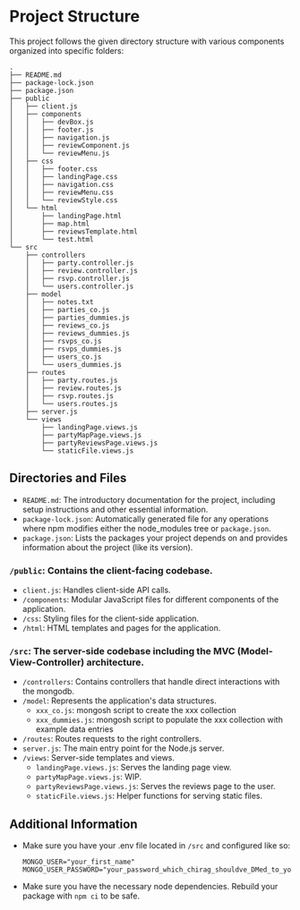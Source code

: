 # Project Structure

This project follows the given directory structure with various components organized into specific folders:
```
.
├── README.md
├── package-lock.json
├── package.json
├── public
│   ├── client.js
│   ├── components
│   │   ├── devBox.js
│   │   ├── footer.js
│   │   ├── navigation.js
│   │   ├── reviewComponent.js
│   │   └── reviewMenu.js
│   ├── css
│   │   ├── footer.css
│   │   ├── landingPage.css
│   │   ├── navigation.css
│   │   ├── reviewMenu.css
│   │   └── reviewStyle.css
│   └── html
│       ├── landingPage.html
│       ├── map.html
│       ├── reviewsTemplate.html
│       └── test.html
└── src
    ├── controllers
    │   ├── party.controller.js
    │   ├── review.controller.js
    │   ├── rsvp.controller.js
    │   └── users.controller.js
    ├── model
    │   ├── notes.txt
    │   ├── parties_co.js
    │   ├── parties_dummies.js
    │   ├── reviews_co.js
    │   ├── reviews_dummies.js
    │   ├── rsvps_co.js
    │   ├── rsvps_dummies.js
    │   ├── users_co.js
    │   └── users_dummies.js
    ├── routes
    │   ├── party.routes.js
    │   ├── review.routes.js
    │   ├── rsvp.routes.js
    │   └── users.routes.js
    ├── server.js
    └── views
        ├── landingPage.views.js
        ├── partyMapPage.views.js
        ├── partyReviewsPage.views.js
        └── staticFile.views.js
```

## Directories and Files

- `README.md`: The introductory documentation for the project, including setup instructions and other essential information.
- `package-lock.json`: Automatically generated file for any operations where npm modifies either the node_modules tree or `package.json`.
- `package.json`: Lists the packages your project depends on and provides information about the project (like its version).

### `/public`: Contains the client-facing codebase.

- `client.js`: Handles client-side API calls.
- `/components`: Modular JavaScript files for different components of the application.
- `/css`: Styling files for the client-side application.
- `/html`: HTML templates and pages for the application.

### `/src`: The server-side codebase including the MVC (Model-View-Controller) architecture.

- `/controllers`: Contains controllers that handle direct interactions with the mongodb.
- `/model`: Represents the application's data structures.
  - `xxx_co.js`: mongosh script to create the xxx collection
  - `xxx_dummies.js`: mongosh script to populate the xxx collection with example data entries
- `/routes`: Routes requests to the right controllers.
- `server.js`: The main entry point for the Node.js server.
- `/views`: Server-side templates and views.
  - `landingPage.views.js`: Serves the landing page view.
  - `partyMapPage.views.js`: WIP.
  - `partyReviewsPage.views.js`: Serves the reviews page to the user.
  - `staticFile.views.js`: Helper functions for serving static files.

## Additional Information

- Make sure you have your .env file located in `/src` and configured like so:
    ```
    MONGO_USER="your_first_name"
    MONGO_USER_PASSWORD="your_password_which_chirag_shouldve_DMed_to_you_on_discord"
    ```
- Make sure you have the necessary node dependencies. Rebuild your package with `npm ci` to be safe.